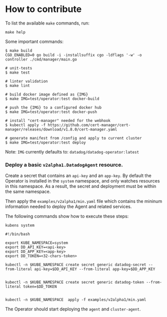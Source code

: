 # How to contribute

To list the available `make` commands, run:

```shell
make help
```

Some important commands:

```shell
$ make build
CGO_ENABLED=0 go build -i -installsuffix cgo -ldflags '-w' -o controller ./cmd/manager/main.go

# unit-tests
$ make test

# linter validation
$ make lint

# build docker image defined as {IMG}
$ make IMG=test/operator:test docker-build

# push the {IMG} to a configured docker hub
$ make IMG=test/operator:test docker-push

# install "cert-manager" needed for the webhook
$ kubectl apply -f https://github.com/cert-manager/cert-manager/releases/download/v1.8.0/cert-manager.yaml 

# generate manifest from /config and apply to current cluster
$ make IMG=test/operator:test deploy
```

Note: `IMG` currently defaults to: `datadog/datadog-operator:latest`

### Deploy a basic `v2alpha1.DatadogAgent` resource.

Create a secret that contains an `api-key` and an `app-key`. By default the Operator is installed in the
`system` namespace, and only watches resources in this namespace. As a result, the secret and deployment must be within the same namespace.

Then apply the `examples/v2alpha1/min.yaml` file which contains the mininum information needed to deploy the Agent and related services.

The following commands show how to execute these steps:

```console
kubens system
```

```console
#!/bin/bash

export KUBE_NAMESPACE=system
export DD_API_KEY=<api-key>
export DD_APP_KEY=<app-key>
export DD_TOKEN=<32-chars-token>

kubectl -n $KUBE_NAMESPACE create secret generic datadog-secret --from-literal api-key=$DD_API_KEY --from-literal app-key=$DD_APP_KEY


kubectl -n $KUBE_NAMESPACE create secret generic datadog-token --from-literal token=$DD_TOKEN


kubectl -n $KUBE_NAMESPACE  apply -f examples/v2alpha1/min.yaml
```


The Operator should start deploying the `agent` and `cluster-agent`.
